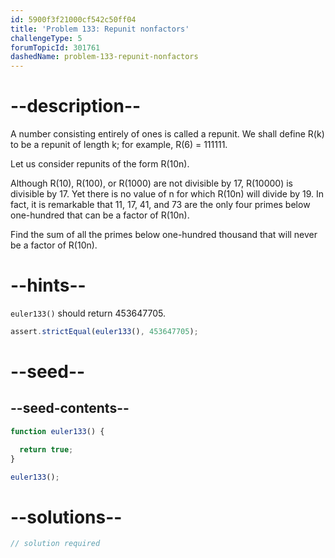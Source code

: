 ```yaml
---
id: 5900f3f21000cf542c50ff04
title: 'Problem 133: Repunit nonfactors'
challengeType: 5
forumTopicId: 301761
dashedName: problem-133-repunit-nonfactors
---
```


# --description--

A number consisting entirely of ones is called a repunit. We shall define R(k) to be a repunit of length k; for example, R(6) = 111111.

Let us consider repunits of the form R(10n).

Although R(10), R(100), or R(1000) are not divisible by 17, R(10000) is divisible by 17. Yet there is no value of n for which R(10n) will divide by 19. In fact, it is remarkable that 11, 17, 41, and 73 are the only four primes below one-hundred that can be a factor of R(10n).

Find the sum of all the primes below one-hundred thousand that will never be a factor of R(10n).

# --hints--

`euler133()` should return 453647705.

```js
assert.strictEqual(euler133(), 453647705);
```

# --seed--

## --seed-contents--

```js
function euler133() {

  return true;
}

euler133();
```

# --solutions--

```js
// solution required
```